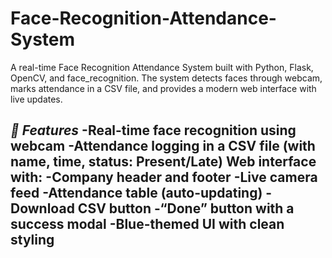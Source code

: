 # Face-Recognition-Attendance-System
A real-time Face Recognition Attendance System built with Python, Flask, OpenCV, and face_recognition. The system detects faces through webcam, marks attendance in a CSV file, and provides a modern web interface with live updates.

*📌 Features*
-Real-time face recognition using webcam
-Attendance logging in a CSV file (with name, time, status: Present/Late)
Web interface with:
-Company header and footer
-Live camera feed
-Attendance table (auto-updating)
-Download CSV button
-“Done” button with a success modal
-Blue-themed UI with clean styling
-
